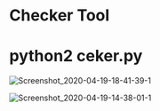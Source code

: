# Checker Tool 
# python2 ceker.py

![Screenshot_2020-04-19-18-41-39-1](https://user-images.githubusercontent.com/49472584/79686923-04fe2780-826e-11ea-8da9-dab36b2518a8.png)

![Screenshot_2020-04-19-14-38-01-1](https://user-images.githubusercontent.com/49472584/79682427-55fd2400-824c-11ea-9a58-84fd43712bb2.png)


